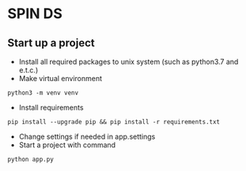 # SPIN DS
## Start up a project
- Install all required packages to unix system (such as python3.7 and e.t.c.)
- Make virtual environment
```
python3 -m venv venv
```
- Install requirements
```
pip install --upgrade pip && pip install -r requirements.txt
```
- Change settings if needed in app.settings
- Start a project with command
```
python app.py
```